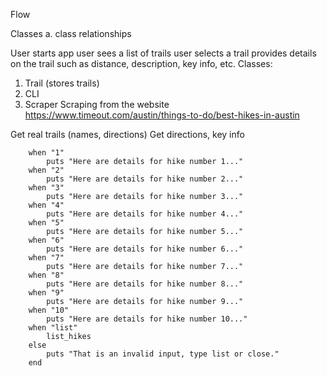 Flow

Classes a. class relationships

User starts app
user sees a list of trails
user selects a trail
provides details on the trail such as distance, description, key info, etc.
Classes:

1) Trail (stores trails)
2) CLI 
3) Scraper
Scraping from the website https://www.timeout.com/austin/things-to-do/best-hikes-in-austin

Get real trails (names, directions) Get directions, key info

        when "1"
            puts "Here are details for hike number 1..."
        when "2"
            puts "Here are details for hike number 2..."
        when "3"
            puts "Here are details for hike number 3..."
        when "4"
            puts "Here are details for hike number 4..."
        when "5"
            puts "Here are details for hike number 5..."
        when "6"
            puts "Here are details for hike number 6..."
        when "7"
            puts "Here are details for hike number 7..."
        when "8"
            puts "Here are details for hike number 8..."
        when "9"
            puts "Here are details for hike number 9..."
        when "10"
            puts "Here are details for hike number 10..."
        when "list"
            list_hikes
        else
            puts "That is an invalid input, type list or close."
        end